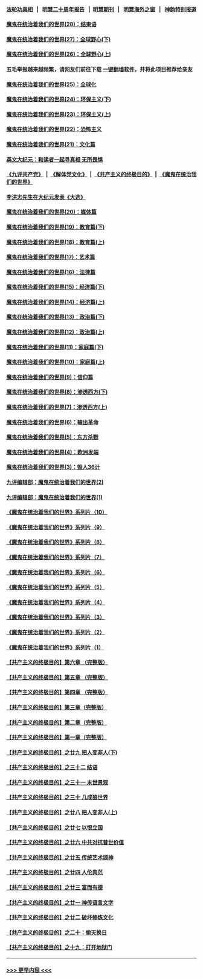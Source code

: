 #### [法轮功真相](https://github.com/gfw-breaker/truth/blob/master/README.md?t=0) &nbsp;&nbsp;|&nbsp;&nbsp; [明慧二十周年报告](https://github.com/gfw-breaker/mh-reports/blob/master/README.md?t=0) &nbsp;&nbsp;|&nbsp;&nbsp;[明慧期刊](https://github.com/gfw-breaker/mh-qikan) &nbsp;&nbsp;|&nbsp;&nbsp; [明慧海外之窗](https://github.com/gfw-breaker/mh-news/blob/master/README.md?t=0) &nbsp;&nbsp;|&nbsp;&nbsp; [神韵特别报道](https://github.com/gfw-breaker/mh-news/blob/master/shenyun.md?t=0)
#### [魔鬼在统治着我们的世界(28)：结束语](../pages/nsc422/n10936246.md?t=07150301) 
#### [魔鬼在统治着我们的世界(27)：全球野心(下)](../pages/nsc422/n10928319.md?t=07150301) 
#### [魔鬼在统治着我们的世界(26)：全球野心(上)](../pages/nsc422/n10900318.md?t=07150301) 
#### 五毛举报越来越频繁，请网友们前往下载 [一键翻墙软件](https://github.com/gfw-breaker/ssr-accounts)，并将此项目推荐给亲友
#### [魔鬼在统治着我们的世界(25)：全球化](../pages/nsc422/n10788205.md?t=07150301) 
#### [魔鬼在统治着我们的世界(24)：环保主义(下)](../pages/nsc422/n10695307.md?t=07150301) 
#### [魔鬼在统治着我们的世界(23)：环保主义(上)](../pages/nsc422/n10688613.md?t=07150301) 
#### [魔鬼在统治着我们的世界(22)：恐怖主义](../pages/nsc422/n10614727.md?t=07150301) 
#### [魔鬼在统治着我们的世界(21)：文化篇](../pages/nsc422/n10597706.md?t=07150301) 
#### [英文大纪元：和读者一起寻真相 无所畏惧](../pages/nsc422/n12542027.md?t=07150301) 
#### [《九评共产党》](https://github.com/begood0513/9ping.md/blob/master/README.md) &nbsp;|&nbsp; [《解体党文化》](../../../../jtdwh.md/blob/master/README.md)  &nbsp;|&nbsp; [《共产主义的终极目的》](../../../../gczydzjmd.md/blob/master/README.md) &nbsp;|&nbsp; [《魔鬼在统治我们的世界》](../../../../mgztzwmdsj.md/blob/master/README.md) 
#### [李洪志先生在大纪元发表《大选》](../pages/nsc422/n12534746.md?t=07150301) 
#### [魔鬼在统治着我们的世界(20)：媒体篇](../pages/nsc422/n10586579.md?t=07150301) 
#### [魔鬼在统治着我们的世界(19)：教育篇(下)](../pages/nsc422/n10564808.md?t=07150301) 
#### [魔鬼在统治着我们的世界(18)：教育篇(上)](../pages/nsc422/n10526970.md?t=07150301) 
#### [魔鬼在统治着我们的世界(17)：艺术篇](../pages/nsc422/n10499093.md?t=07150301) 
#### [魔鬼在统治着我们的世界(16)：法律篇](../pages/nsc422/n10485969.md?t=07150301) 
#### [魔鬼在统治着我们的世界(15)：经济篇(下)](../pages/nsc422/n10469975.md?t=07150301) 
#### [魔鬼在统治着我们的世界(14)：经济篇(上)](../pages/nsc422/n10457370.md?t=07150301) 
#### [魔鬼在统治着我们的世界(13)：政治篇(下)](../pages/nsc422/n10448270.md?t=07150301) 
#### [魔鬼在统治着我们的世界(12)：政治篇(上)](../pages/nsc422/n10444576.md?t=07150301) 
#### [魔鬼在统治着我们的世界(11)：家庭篇(下)](../pages/nsc422/n10440961.md?t=07150301) 
#### [魔鬼在统治着我们的世界(10)：家庭篇(上)](../pages/nsc422/n10435448.md?t=07150301) 
#### [魔鬼在统治着我们的世界(9)：信仰篇](../pages/nsc422/n10432159.md?t=07150301) 
#### [魔鬼在统治着我们的世界(8)：渗透西方(下)](../pages/nsc422/n10429603.md?t=07150301) 
#### [魔鬼在统治着我们的世界(7)：渗透西方(上)](../pages/nsc422/n10426013.md?t=07150301) 
#### [魔鬼在统治着我们的世界(6)：输出革命](../pages/nsc422/n10421536.md?t=07150301) 
#### [魔鬼在统治着我们的世界(5)：东方杀戮](../pages/nsc422/n10417707.md?t=07150301) 
#### [魔鬼在统治着我们的世界(4)：欧洲发端](../pages/nsc422/n10414890.md?t=07150301) 
#### [魔鬼在统治着我们的世界(3)：毁人36计](../pages/nsc422/n10411583.md?t=07150301) 
#### [九评编辑部：魔鬼在统治着我们的世界(2)](../pages/nsc422/n10410036.md?t=07150301) 
#### [九评编辑部：魔鬼在统治着我们的世界(1)](../pages/nsc422/n10406825.md?t=07150301) 
#### [《魔鬼在统治着我们的世界》系列片（10）](../pages/nsc422/n12292670.md?t=07150301) 
#### [《魔鬼在统治着我们的世界》系列片（9）](../pages/nsc422/n12290859.md?t=07150301) 
#### [《魔鬼在统治着我们的世界》系列片（8）](../pages/nsc422/n12287445.md?t=07150301) 
#### [《魔鬼在统治着我们的世界》系列片（7）](../pages/nsc422/n12283425.md?t=07150301) 
#### [《魔鬼在统治着我们的世界》系列片（6）](../pages/nsc422/n12282314.md?t=07150301) 
#### [《魔鬼在统治着我们的世界》系列片（5）](../pages/nsc422/n12281419.md?t=07150301) 
#### [《魔鬼在统治着我们的世界》系列片（4）](../pages/nsc422/n12274024.md?t=07150301) 
#### [《魔鬼在统治着我们的世界》系列片（3）](../pages/nsc422/n12271322.md?t=07150301) 
#### [《魔鬼在统治着我们的世界》系列片（2）](../pages/nsc422/n12269049.md?t=07150301) 
#### [《魔鬼在统治着我们的世界》系列片（1）](../pages/nsc422/n12267575.md?t=07150301) 
#### [【共产主义的终极目的】第六章 （完整版）](../pages/nsc422/n11428913.md?t=07150301) 
#### [【共产主义的终极目的】第五章 （完整版）](../pages/nsc422/n11428912.md?t=07150301) 
#### [【共产主义的终极目的】第四章 （完整版）](../pages/nsc422/n11428907.md?t=07150301) 
#### [【共产主义的终极目的】第三章（完整版）](../pages/nsc422/n11428848.md?t=07150301) 
#### [【共产主义的终极目的】第二章（完整版）](../pages/nsc422/n11428831.md?t=07150301) 
#### [【共产主义的终极目的】第一章（完整版）](../pages/nsc422/n11417651.md?t=07150301) 
#### [【共产主义的终极目的】之廿九 把人变非人(下)](../pages/nsc422/n11344140.md?t=07150301) 
#### [【共产主义的终极目的】之三十二 结语](../pages/nsc422/n11360535.md?t=07150301) 
#### [【共产主义的终极目的】之三十一 末世景观](../pages/nsc422/n11351129.md?t=07150301) 
#### [【共产主义的终极目的】之三十 几成狼世界](../pages/nsc422/n11348280.md?t=07150301) 
#### [【共产主义的终极目的】之廿八 把人变非人(上)](../pages/nsc422/n11340492.md?t=07150301) 
#### [【共产主义的终极目的】之廿七 以恨立国](../pages/nsc422/n11336944.md?t=07150301) 
#### [【共产主义的终极目的】之廿六 中共对抗普世价值](../pages/nsc422/n11324785.md?t=07150301) 
#### [【共产主义的终极目的】之廿五 传统艺术颂神](../pages/nsc422/n11296396.md?t=07150301) 
#### [【共产主义的终极目的】之廿四 人伦典范](../pages/nsc422/n11296397.md?t=07150301) 
#### [【共产主义的终极目的】之廿三 富而有德](../pages/nsc422/n11283598.md?t=07150301) 
#### [【共产主义的终极目的】之廿一 神传语言文字](../pages/nsc422/n11263265.md?t=07150301) 
#### [【共产主义的终极目的】之廿二 破坏修炼文化](../pages/nsc422/n11245728.md?t=07150301) 
#### [【共产主义的终极目的】之二十：偷天换日](../pages/nsc422/n11238846.md?t=07150301) 
#### [【共产主义的终极目的】之十九：打开地狱门](../pages/nsc422/n11206376.md?t=07150301) 

----
#### [ >>> 更早内容 <<< ](../indexes/nsc422-earlier.md)
